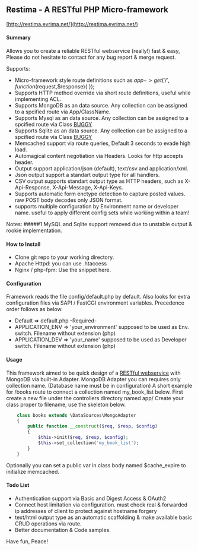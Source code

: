 ## Restima - A RESTful PHP Micro-framework ##
[http://restima.evrima.net/](http://restima.evrima.net/)

#### Summary ####
Allows you to create a reliable RESTful webservice (really!) fast & easy,
Please do not hesitate to contact for any bug report & merge request.

Supports:

* Micro-framework style route definitions such as $app->get('/', function($request,$response){ });
* Supports HTTP method override via short route definitions, useful while implementing ACL.
* Supports MongoDB as an data source. Any collection can be assigned to a spcified route via App/ClassName.
* Supports Mysql as an data source. Any collection can be assigned to a spcified route via Class [BUGGY](#####1)
* Supports Sqlite as an data source. Any collection can be assigned to a spcified route via Class [BUGGY](#####1)
* Memcached support via route queries, Default 3 seconds to evade high load.
* Automagical content negotiation via Headers. Looks for http accepts header.
* Output support application/json (default), text/csv and application/xml.
* Json output support a standart output type for all handlers.
* CSV output supports standart output type as HTTP headers, such as X-Api-Response, X-Api-Message, X-Api-Keys.
* Supports automatic form enctype detection to capture posted values. raw POST body decodes only JSON format.
* supports multiple configuration by Environment name or developer name. useful to apply different config sets while working within a team!


Notes:
#####1
MySQL and Sqlite support removed due to unstable output & rookie implementation.


#### How to Install #####

* Clone git repo to your working directory.
* Apache Httpd: you can use .htaccess
* Nginx / php-fpm: Use the snippet here.


#### Configuration #####
Framework reads the file config/default.php by default.
Also looks for extra configuration files via SAPI / FastCGI environment variables.
Precedence order follows as below.
* Default => default.php -Required-
* APPLICATION_ENV => 'your_environment' supposed to be used as Env. switch. Filename without extension (php)
* APPLICATION_DEV => 'your_name' supposed to be used as Developer switch. Filename without extension (php)



#### Usage #####

This framework aimed to be quick design of a [RESTful webservice](https://blog.apigee.com/detail/restful_api_design) with MongoDB via built-in Adapter. MongoDB Adapter you can requires only collection name. (Database name must be in configuration)
A short example for /books route to connect a collection named my_book_list below.
First create a new file under the controllers directory named app/
Create your class proper to filename, use the skeleton below.

``` php
    class books extends \DataSources\MongoAdapter
    {
        public function __construct($req, $resp, $config)
        {
            $this->init($req, $resp, $config);
            $this->set_collection('my_book_list');
        }
    }
```

Optionally you can set a public var in class body named $cache_expire to initialize memcached.


#### Todo List ####
* Authentication support via Basic and Digest Access & OAuth2
* Connect host limitation via configuration. must check real & forwarded ip addresses of client to protect against hostname forgery
* text/html output type as an automatic scaffolding & make available basic CRUD operations via route.
* Better documentation & Code samples.


Have fun, Peace!